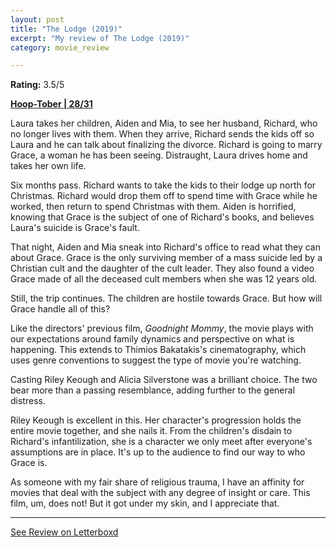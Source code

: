 ```yaml
---
layout: post
title: "The Lodge (2019)"
excerpt: "My review of The Lodge (2019)"
category: movie_review

---
```


**Rating:** 3.5/5

<b><a href="https://boxd.it/pRQY0/detail">Hoop-Tober | 28/31</a></b>

Laura takes her children, Aiden and Mia, to see her husband, Richard, who no longer lives with them. When they arrive, Richard sends the kids off so Laura and he can talk about finalizing the divorce. Richard is going to marry Grace, a woman he has been seeing. Distraught, Laura drives home and takes her own life.

Six months pass. Richard wants to take the kids to their lodge up north for Christmas. Richard would drop them off to spend time with Grace while he worked, then return to spend Christmas with them. Aiden is horrified, knowing that Grace is the subject of one of Richard's books, and believes Laura's suicide is Grace's fault.

That night, Aiden and Mia sneak into Richard's office to read what they can about Grace. Grace is the only surviving member of a mass suicide led by a Christian cult and the daughter of the cult leader. They also found a video Grace made of all the deceased cult members when she was 12 years old.

Still, the trip continues. The children are hostile towards Grace. But how will Grace handle all of this?

Like the directors' previous film, <i>Goodnight Mommy</i>, the movie plays with our expectations around family dynamics and perspective on what is happening. This extends to Thimios Bakatakis's cinematography, which uses genre conventions to suggest the type of movie you're watching.

Casting Riley Keough and Alicia Silverstone was a brilliant choice. The two bear more than a passing resemblance, adding further to the general distress.

Riley Keough is excellent in this. Her character's progression holds the entire movie together, and she nails it. From the children's disdain to Richard's infantilization, she is a character we only meet after everyone's assumptions are in place. It's up to the audience to find our way to who Grace is.

As someone with my fair share of religious trauma, I have an affinity for movies that deal with the subject with any degree of insight or care. This film, um, does not! But it got under my skin, and I appreciate that.

<hr>

[See Review on Letterboxd](https://boxd.it/8AvgkB)

